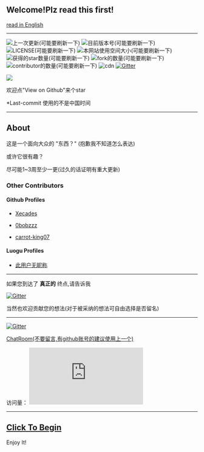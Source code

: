 ## Welcome!Plz read this first!

[read in English](https://github.com/it-is-interesting/it-is-interesting.github.io/blob/master/files/readmeinenglish.md)

--------

![上一次更新(可能要刷新一下)](https://img.shields.io/github/last-commit/it-is-interesting/it-is-interesting.github.io.svg)
![目前版本号(可能要刷新一下)](https://img.shields.io/github/v/release/it-is-interesting/it-is-interesting.github.io.svg)
![LICENSE(可能要刷新一下)](https://img.shields.io/github/license/it-is-interesting/it-is-interesting.github.io)
![本网站使用空间大小(可能要刷新一下)](https://img.shields.io/github/repo-size/it-is-interesting/it-is-interesting.github.io?logo=UserUnknown)
![获得的star数量(可能要刷新一下)](https://img.shields.io/github/stars/it-is-interesting/it-is-interesting.github.io.svg)
![fork的数量(可能要刷新一下)](https://img.shields.io/github/forks/it-is-interesting/it-is-interesting.github.io)
![contributor的数量(可能要刷新一下)](https://img.shields.io/github/contributors/it-is-interesting/it-is-interesting.github.io)
![cdn](https://data.jsdelivr.com/v1/package/gh/it-is-interesting/it-is-interesting.github.io/badge?style=rounded)
[![Gitter](https://badges.gitter.im/it-is-interesting-github-io/community.svg)](https://gitter.im/it-is-interesting-github-io/community?utm_source=badge&utm_medium=badge&utm_campaign=pr-badge)

![](https://camo.githubusercontent.com/31ac3f0ce805dc34a29b615131caa26cbf4dc127/68747470733a2f2f696d672e736869656c64732e696f2f62616467652f62726f777365722d2532306368726f6d6525323025374325323066697265666f782532302537432532306f706572612532302537432532307361666172692532302537432532306965253230253345253344253230392d6c69676874677265792e737667)

欢迎点"View on Github"来个star

*Last-commit 使用的不是中国时间

-------

## About

这是一个面向大众的 "东西？" (抱歉我不知道怎么表达)

或许它很有趣？

尽可能1~3周至少一更(过久的话证明有重大更新)

### Other Contributors

#### Github Profiles

- [Xecades](https://github.com/Xecades)

- [0bobzzz](https://github.com/0bobzzz)

- [carrot-king07](https://github.com/carrot-king07)

#### Luogu Profiles

- [此用户无昵称](https://www.luogu.com.cn/user/305379)

-------

如果您到达了
**真正的**
终点,请告诉我

[![Gitter](https://badges.gitter.im/it-is-interesting-github-io/community.svg)](https://gitter.im/it-is-interesting-github-io/community?utm_source=badge&utm_medium=badge&utm_campaign=pr-badge)

当然也欢迎贡献您的想法(对于被采纳的想法可自由选择是否留名)

-------

[![Gitter](https://badges.gitter.im/it-is-interesting-github-io/community.svg)](https://gitter.im/it-is-interesting-github-io/community?utm_source=badge&utm_medium=badge&utm_campaign=pr-badge)

[ChatRoom(不要留言,有github账号的建议使用上一个)](https://hack.chat/?it-is-interesting)

访问量：
![](https://www.hit-counts.com/counter.php?t=MTQ0NjY1MA)

--------

## [Click To Begin](https://it-is-interesting.github.io/mystery/)

Enjoy It!
